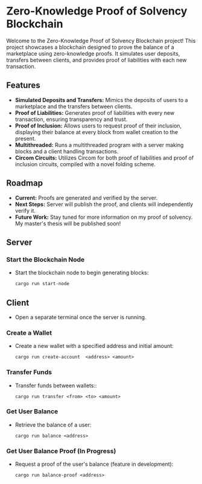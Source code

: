 # Zero-Knowledge Proof of Solvency Blockchain

Welcome to the Zero-Knowledge Proof of Solvency Blockchain project! This project showcases a blockchain designed to prove the balance of a marketplace using zero-knowledge proofs. It simulates user deposits, transfers between clients, and provides proof of liabilities with each new transaction.

## Features

- **Simulated Deposits and Transfers:** Mimics the deposits of users to a marketplace and the transfers between clients.
- **Proof of Liabilities:** Generates proof of liabilities with every new transaction, ensuring transparency and trust.
- **Proof of Inclusion:** Allows users to request proof of their inclusion, displaying their balance at every block from wallet creation to the present.
- **Multithreaded:** Runs a multithreaded program with a server making blocks and a client handling transactions.
- **Circom Circuits:** Utilizes Circom for both proof of liabilities and proof of inclusion circuits, compiled with a novel folding scheme.

## Roadmap

- **Current:** Proofs are generated and verified by the server.
- **Next Steps:** Server will publish the proof, and clients will independently verify it.
- **Future Work:** Stay tuned for more information on my proof of solvency. My master's thesis will be published soon!

## Server

### Start the Blockchain Node

- Start the blockchain node to begin generating blocks:
  ```sh
  cargo run start-node
  ```

## Client

- Open a separate terminal once the server is running.

### Create a Wallet

- Create a new wallet with a specified address and initial amount:
  ```
  cargo run create-account  <address> <amount>
  ```

### Transfer Funds

- Transfer funds between wallets::
  ```
  cargo run transfer <from> <to> <amount>
  ```

### Get User Balance

- Retrieve the balance of a user:
  ```
  cargo run balance <address>
  ```

### Get User Balance Proof (In Progress)

- Request a proof of the user's balance (feature in development):
  ```
  cargo run balance-proof <address>
  ```
